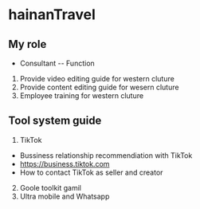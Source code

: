 # hainanTravel
## My role
* Consultant -- Function
1. Provide video editing guide for western cluture
2. Provide content editing guide for wesern cluture
3. Employee training for western cluture
## Tool system guide
1. TikTok
* Bussiness relationship recommendiation with TikTok
* https://business.tiktok.com
* How to contact TikTok as seller and creator
2. Goole toolkit gamil
3. Ultra mobile and Whatsapp
